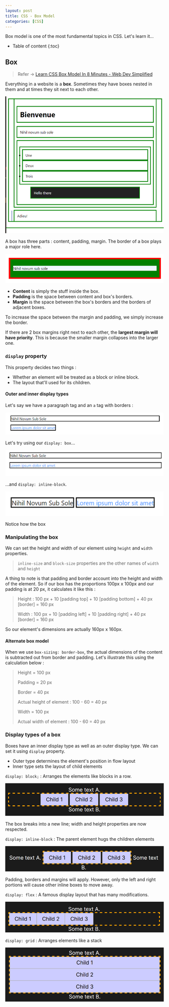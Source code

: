 ```yaml
---
layout: post
title: CSS - Box Model
categories: [CSS]
---
```


Box model is one of the most fundamental topics in CSS. Let's learn it...

* Table of content
{:toc}

## Box

> Refer -> [Learn CSS Box Model In 8 Minutes - Web Dev Simplified](https://youtu.be/rIO5326FgPE?si=7jBRMTdA_08FZGIH)

Everything in a website is a **box**. Sometimes they have boxes nested in them and at times they sit next to each other.

![alt text](/images/img4.png)

A box has three parts : content, padding, margin. The border of a box plays a major role here.

![alt text](/images/img5.png)

* **Content** is simply the stuff inside the box.
* **Padding** is the space between content and box's borders.
* **Margin** is the space between the box's borders and the borders of adjacent boxes.

To increase the space between the margin and padding, we simply increase the border.

If there are 2 box margins right next to each other, the **largest margin will have priority**. This is because the smaller margin collapses into the larger one.

### `display` property

This property decides two things :

* Whether an element will be treated as a block or inline block.
* The layout that'll used for its children.

#### Outer and inner display types

Let's say we have a paragraph tag and an `a` tag with borders :

![alt text](image.png)

Let's try using our ``display: box``...

![alt text](image-1.png)

...and ``display: inline-block``.

![alt text](image-2.png)

Notice how the box

### Manipulating the box

We can set the height and width of our element using ``height`` and ``width`` properties.

> ``inline-size`` and ``block-size`` properties are the other names of ``width`` and ``height``

A thing to note is that padding and border account into the height and width of the element. So if our box has the proportions 100px x 100px and our padding is at 20 px, it calculates it like this :

> Height : 100 px + 10 [padding top] + 10 [padding bottom] + 40 px [border] = 160 px
> 
> Width : 100 px + 10 [padding left] + 10 [padding right] + 40 px [border] = 160 px

So our element's dimensions are actually 160px x 160px.

#### Alternate box model

When we use ``box-sizing: border-box``, the actual dimensions of the content is subtracted out from border and padding. Let's illustrate this using the calculation below :

> Height = 100 px
> 
> Padding = 20 px
> 
> Border = 40 px
> 
>Actual height of element : 100 - 60 = 40 px
>
> Width = 100 px
> 
> Actual width of element : 100 - 60 = 40 px

### Display types of a box

Boxes have an inner display type as well as an outer display type. We can set it using ``display`` property.

* Outer type determines the element's position in flow layout
* Inner type sets the layout of child elements

`display: block;` : Arranges the elements like blocks in a row.

![alt text](/images/img6.png)

The box breaks into a new line; width and height properties are now respected.

``display: inline-block`` : The parent element hugs the children elements

![alt text](/images/img7.png)

Padding, borders and margins will apply. However, only the left and right portions will cause other inline boxes to move away.

``display: flex`` : A famous display layout that has many modifications.

![alt text](/images/img8.png)

``display: grid`` : Arranges elements like a stack

![alt text](/images/img9.png)

